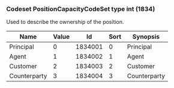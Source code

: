 ### Codeset PositionCapacityCodeSet type int (1834)

Used to describe the ownership of the position.

| Name         | Value | Id      | Sort | Synopsis     |
|--------------|-------|---------|------|--------------|
| Principal    | 0     | 1834001 | 0    | Principal    |
| Agent        | 1     | 1834002 | 1    | Agent        |
| Customer     | 2     | 1834003 | 2    | Customer     |
| Counterparty | 3     | 1834004 | 3    | Counterparty |

